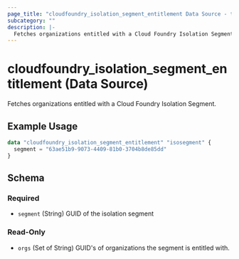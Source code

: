 ```yaml
---
page_title: "cloudfoundry_isolation_segment_entitlement Data Source - terraform-provider-cloudfoundry"
subcategory: ""
description: |-
  Fetches organizations entitled with a Cloud Foundry Isolation Segment.
---
```


# cloudfoundry_isolation_segment_entitlement (Data Source)

Fetches organizations entitled with a Cloud Foundry Isolation Segment.

## Example Usage

```terraform
data "cloudfoundry_isolation_segment_entitlement" "isosegment" {
  segment = "63ae51b9-9073-4409-81b0-3704b8de85dd"
}
```

<!-- schema generated by tfplugindocs -->
## Schema

### Required

- `segment` (String) GUID of the isolation segment

### Read-Only

- `orgs` (Set of String) GUID's of organizations the segment is entitled with.